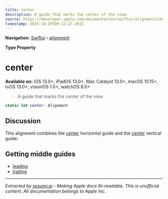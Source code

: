 ```yaml
---
title: center
description: A guide that marks the center of the view.
source: https://developer.apple.com/documentation/swiftui/alignment/center
timestamp: 2025-10-29T00:12:27.293Z
---
```


**Navigation:** [Swiftui](/documentation/swiftui) › [alignment](/documentation/swiftui/alignment)

**Type Property**

# center

**Available on:** iOS 13.0+, iPadOS 13.0+, Mac Catalyst 13.0+, macOS 10.15+, tvOS 13.0+, visionOS 1.0+, watchOS 6.0+

> A guide that marks the center of the view.

```swift
static let center: Alignment
```

## Discussion

This alignment combines the [center](/documentation/swiftui/horizontalalignment/center) horizontal guide and the [center](/documentation/swiftui/verticalalignment/center) vertical guide:



## Getting middle guides

- [leading](/documentation/swiftui/alignment/leading)
- [trailing](/documentation/swiftui/alignment/trailing)

---

*Extracted by [sosumi.ai](https://sosumi.ai) - Making Apple docs AI-readable.*
*This is unofficial content. All documentation belongs to Apple Inc.*
